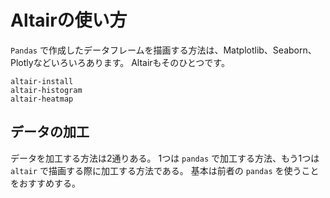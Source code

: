 # Altairの使い方

``Pandas`` で作成したデータフレームを描画する方法は、Matplotlib、Seaborn、Plotlyなどいろいろあります。
Altairもそのひとつです。

```{toctree}
altair-install
altair-histogram
altair-heatmap
```
## データの加工

データを加工する方法は2通りある。
1つは ``pandas`` で加工する方法、もう1つは ``altair`` で描画する際に加工する方法である。
基本は前者の ``pandas`` を使うことをおすすめする。
